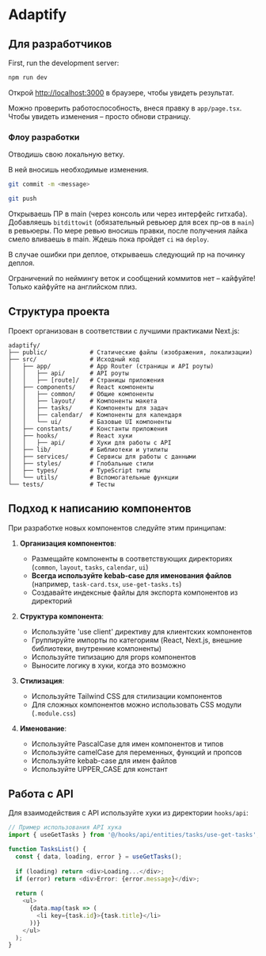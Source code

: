 # Adaptify

## Для разработчиков

First, run the development server:

```bash
npm run dev
```

Открой [http://localhost:3000](http://localhost:3000) в браузере, чтобы увидеть результат.

Можно проверить работоспособность, внеся правку в `app/page.tsx`.
Чтобы увидеть изменения – просто обнови страницу.

### Флоу разработки

Отводишь свою локальную ветку.

В ней вносишь необходимые изменения.

```bash
git commit -m <message>
```

```bash
git push
```

Открываешь ПР в main (через консоль или через интерфейс гитхаба).
Добавляешь `bitdittowit` (обязательный ревьюер для всех пр-ов в `main`) в ревьюеры.
По мере ревью вносишь правки, после получения лайка смело вливаешь в main.
Ждешь пока пройдет `ci` на `deploy`.

В случае ошибки при деплое, открываешь следующий пр на починку деплоя.

Ограничений по неймингу веток и сообщений коммитов нет – кайфуйте!
Только кайфуйте на английском плиз.

## Структура проекта

Проект организован в соответствии с лучшими практиками Next.js:

```
adaptify/
├── public/            # Статические файлы (изображения, локализации)
├── src/               # Исходный код
│   ├── app/           # App Router (страницы и API роуты)
│   │   ├── api/       # API роуты
│   │   ├── [route]/   # Страницы приложения
│   ├── components/    # React компоненты
│   │   ├── common/    # Общие компоненты
│   │   ├── layout/    # Компоненты макета
│   │   ├── tasks/     # Компоненты для задач
│   │   ├── calendar/  # Компоненты для календаря
│   │   └── ui/        # Базовые UI компоненты
│   ├── constants/     # Константы приложения
│   ├── hooks/         # React хуки
│   │   ├── api/       # Хуки для работы с API
│   ├── lib/           # Библиотеки и утилиты
│   ├── services/      # Сервисы для работы с данными
│   ├── styles/        # Глобальные стили
│   ├── types/         # TypeScript типы
│   └── utils/         # Вспомогательные функции
└── tests/             # Тесты
```

## Подход к написанию компонентов

При разработке новых компонентов следуйте этим принципам:

1. **Организация компонентов**:
   - Размещайте компоненты в соответствующих директориях (`common`, `layout`, `tasks`, `calendar`, `ui`)
   - **Всегда используйте kebab-case для именования файлов** (например, `task-card.tsx`, `use-get-tasks.ts`)
   - Создавайте индексные файлы для экспорта компонентов из директорий

2. **Структура компонента**:
   - Используйте 'use client' директиву для клиентских компонентов
   - Группируйте импорты по категориям (React, Next.js, внешние библиотеки, внутренние компоненты)
   - Используйте типизацию для props компонентов
   - Выносите логику в хуки, когда это возможно

3. **Стилизация**:
   - Используйте Tailwind CSS для стилизации компонентов
   - Для сложных компонентов можно использовать CSS модули (`.module.css`)

4. **Именование**:
   - Используйте PascalCase для имен компонентов и типов
   - Используйте camelCase для переменных, функций и пропсов
   - Используйте kebab-case для имен файлов
   - Используйте UPPER_CASE для констант

## Работа с API

Для взаимодействия с API используйте хуки из директории `hooks/api`:

```typescript
// Пример использования API хука
import { useGetTasks } from '@/hooks/api/entities/tasks/use-get-tasks';

function TasksList() {
  const { data, loading, error } = useGetTasks();
  
  if (loading) return <div>Loading...</div>;
  if (error) return <div>Error: {error.message}</div>;
  
  return (
    <ul>
      {data.map(task => (
        <li key={task.id}>{task.title}</li>
      ))}
    </ul>
  );
}
```
